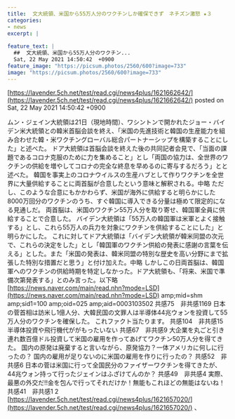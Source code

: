 ```yaml
---
title:  文大統領、米国から55万人分のワクチンしか確保できず　ネチズン激怒 ★３  
categories:
- news
excerpt: |
  
feature_text: |
  ##  文大統領、米国から55万人分のワクチン...
  Sat, 22 May 2021 14:50:42  +0900
feature_image: "https://picsum.photos/2560/600?image=733"
image: "https://picsum.photos/2560/600?image=733"
---
```


[https://lavender.5ch.net/test/read.cgi/news4plus/1621662642/](https://lavender.5ch.net/test/read.cgi/news4plus/1621662642/)
posted on Sat, 22 May 2021 14:50:42  +0900

<!--more-->

ムン・ジェイン大統領は21日（現地時間）、ワシントンで開かれたジョー・バイデン米大統領との韓米首脳会談を終え、「米国の先進技術と韓国の生産能力を組み合わせた韓・米ワクチングローバル総合パートナーシップを構築することにした」と述べた。 ドア大統領は首脳会談を終えた後の共同記者会見で、「当面の課題であるコロナ克服のために力を集めること」とし「両国の協力は、全世界のワクチンの供給を増やしてコロナの完全な終息を早めるのに寄与するだろう」とと述べた。 韓国を事実上のコロナウイルスの生産ハブとして作りワクチンを全世界に大量供給することに両首脳が合意したという意味と解釈される。中略 ただし、このような合意にもかかわらず、米国が海外に供給すると明らかにした8000万回分のワクチンのうち、すぐ韓国に導入できる分量は極めて限定的になる見通しだ。 両首脳は、米国のワクチン55万人分を取り寄せ、韓国軍全員に供給することで合意した。 バイデン大統領は「55万人の韓国軍は米軍とよく接触する」とし、これら55万人の兵力を対象にワクチンを供給することにした」と明らかにした。 これに対してドア大統領は「バイデン大統領が韓米同盟の次元で、これらの決定をした」とし「韓国軍のワクチン供給の発表に感謝の言葉を伝える」とした。また「米国の発表は、韓米同盟の特別な歴史を高い分野にまで拡張した特別な措置だと思う」と付け加えた。中略 しかしこの日両首脳は、韓国軍へのワクチンの供給時期を特定しなかった。ドア大統領も、「将来、米国で準備次第発表する」とのみ言った。以下略 [https://news.naver.com/main/read.nhn?mode=LSD](https://news.naver.com/main/read.nhn?mode=LSD) amp;mid=shm amp;sid1=100 amp;oid=025 amp;aid=0003103502 共感75　非共感1169 日本の菅首相は訪米し1億人分、大韓民国の文罪人は半導体44兆ウォンを投資して55万人分のワクチンを確保した。 これファクト当たります。 共感104　非共感15 半導体投資や飛行機代ががもったいない 共感67　非共感9 大企業を丸ごと引き連れ数百億ドル投資して米国の雇用を作ってあげてワクチン50万人分を得てきた。 国内の原発は廃棄すると言いながら、原発協力？一体アメリカに何しに行ったの？ 国内の雇用が足りないのに米国の雇用を作りに行ったの？ 共感52　非共感6 日本の菅は米国に行って全国民分のファイザーワクチンを得てきたが、44兆ウォン持って行ったジェインはふざけてんのか？ 共感49　非共感4 実際、最悪の外交だ!!金を包んで行ってそれだけか！無能もこれほどの無能はないね！ 共感41　非共感1 2 [https://lavender.5ch.net/test/read.cgi/news4plus/1621657020/](https://lavender.5ch.net/test/read.cgi/news4plus/1621657020/) 、
